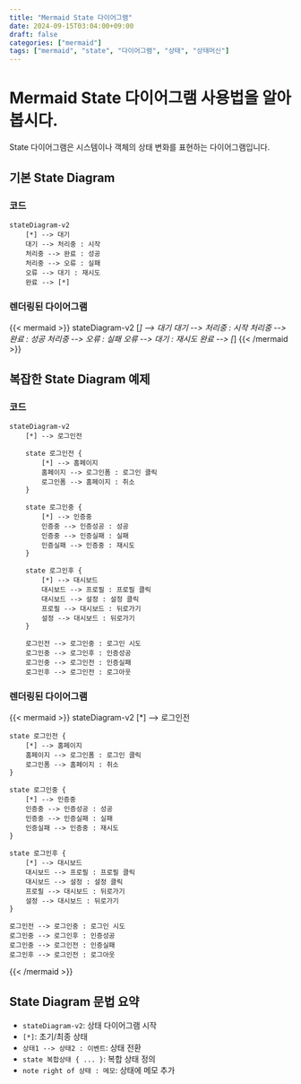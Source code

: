 ```yaml
---
title: "Mermaid State 다이어그램"
date: 2024-09-15T03:04:00+09:00
draft: false
categories: ["mermaid"]
tags: ["mermaid", "state", "다이어그램", "상태", "상태머신"]
---
```


# Mermaid State 다이어그램 사용법을 알아봅시다.

State 다이어그램은 시스템이나 객체의 상태 변화를 표현하는 다이어그램입니다.

## 기본 State Diagram

### 코드
```mermaid
stateDiagram-v2
    [*] --> 대기
    대기 --> 처리중 : 시작
    처리중 --> 완료 : 성공
    처리중 --> 오류 : 실패
    오류 --> 대기 : 재시도
    완료 --> [*]
```

### 렌더링된 다이어그램

{{< mermaid >}}
stateDiagram-v2
    [*] --> 대기
    대기 --> 처리중 : 시작
    처리중 --> 완료 : 성공
    처리중 --> 오류 : 실패
    오류 --> 대기 : 재시도
    완료 --> [*]
{{< /mermaid >}}

## 복잡한 State Diagram 예제

### 코드
```mermaid
stateDiagram-v2
    [*] --> 로그인전
    
    state 로그인전 {
        [*] --> 홈페이지
        홈페이지 --> 로그인폼 : 로그인 클릭
        로그인폼 --> 홈페이지 : 취소
    }
    
    state 로그인중 {
        [*] --> 인증중
        인증중 --> 인증성공 : 성공
        인증중 --> 인증실패 : 실패
        인증실패 --> 인증중 : 재시도
    }
    
    state 로그인후 {
        [*] --> 대시보드
        대시보드 --> 프로필 : 프로필 클릭
        대시보드 --> 설정 : 설정 클릭
        프로필 --> 대시보드 : 뒤로가기
        설정 --> 대시보드 : 뒤로가기
    }
    
    로그인전 --> 로그인중 : 로그인 시도
    로그인중 --> 로그인후 : 인증성공
    로그인중 --> 로그인전 : 인증실패
    로그인후 --> 로그인전 : 로그아웃
```

### 렌더링된 다이어그램

{{< mermaid >}}
stateDiagram-v2
    [*] --> 로그인전
    
    state 로그인전 {
        [*] --> 홈페이지
        홈페이지 --> 로그인폼 : 로그인 클릭
        로그인폼 --> 홈페이지 : 취소
    }
    
    state 로그인중 {
        [*] --> 인증중
        인증중 --> 인증성공 : 성공
        인증중 --> 인증실패 : 실패
        인증실패 --> 인증중 : 재시도
    }
    
    state 로그인후 {
        [*] --> 대시보드
        대시보드 --> 프로필 : 프로필 클릭
        대시보드 --> 설정 : 설정 클릭
        프로필 --> 대시보드 : 뒤로가기
        설정 --> 대시보드 : 뒤로가기
    }
    
    로그인전 --> 로그인중 : 로그인 시도
    로그인중 --> 로그인후 : 인증성공
    로그인중 --> 로그인전 : 인증실패
    로그인후 --> 로그인전 : 로그아웃
{{< /mermaid >}}

## State Diagram 문법 요약

- `stateDiagram-v2`: 상태 다이어그램 시작
- `[*]`: 초기/최종 상태
- `상태1 --> 상태2 : 이벤트`: 상태 전환
- `state 복합상태 { ... }`: 복합 상태 정의
- `note right of 상태 : 메모`: 상태에 메모 추가
